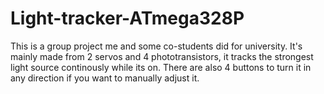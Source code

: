 # Light-tracker-ATmega328P
This is a group project me and some co-students did for university.
It's mainly made from 2 servos and 4 phototransistors, it tracks the strongest light source continously while its on. There are also 4 buttons to turn it in any direction if you want to manually adjust it.
